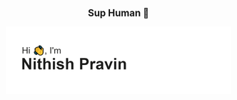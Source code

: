 <h2 align="center">Sup Human 👋</h2>
<img src="https://raw.githubusercontent.com/NithishCodez/NithishCodez/main/header.png.png"/>